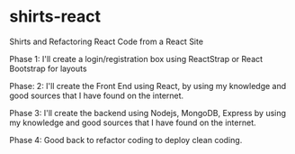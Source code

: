 # shirts-react
Shirts and Refactoring React Code from a React Site

Phase 1: I'll create a login/registration box using ReactStrap or React Bootstrap for layouts

Phase: 2: I'll create the Front End using React, by using my knowledge and good sources that I have found on the internet.

Phase 3: I'll create the backend using Nodejs, MongoDB, Express by using my knowledge and good sources that I have found on the internet.

Phase 4: Good back to refactor coding to deploy clean coding.
